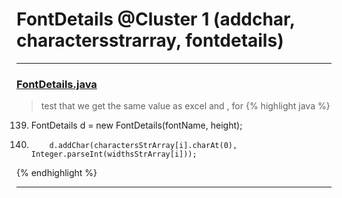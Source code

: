 # FontDetails @Cluster 1 (addchar, charactersstrarray, fontdetails)

***

### [FontDetails.java](https://searchcode.com/codesearch/view/15642331/)
> test that we get the same value as excel and , for 
{% highlight java %}
139. FontDetails d = new FontDetails(fontName, height);
147.         d.addChar(charactersStrArray[i].charAt(0), Integer.parseInt(widthsStrArray[i]));
{% endhighlight %}

***

